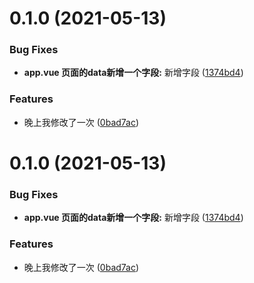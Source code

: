 # 0.1.0 (2021-05-13)


### Bug Fixes

* **app.vue 页面的data新增一个字段:** 新增字段 ([1374bd4](https://github.com/M-cheng-web/VueComponents/commit/1374bd401ae3f889f6d0d09e8b831a639198177e))


### Features

* 晚上我修改了一次 ([0bad7ac](https://github.com/M-cheng-web/VueComponents/commit/0bad7ac1650c86293dbcdaafc9d5bddc147b215a))



# 0.1.0 (2021-05-13)


### Bug Fixes

* **app.vue 页面的data新增一个字段:** 新增字段 ([1374bd4](https://github.com/M-cheng-web/VueComponents/commit/1374bd401ae3f889f6d0d09e8b831a639198177e))


### Features

* 晚上我修改了一次 ([0bad7ac](https://github.com/M-cheng-web/VueComponents/commit/0bad7ac1650c86293dbcdaafc9d5bddc147b215a))



